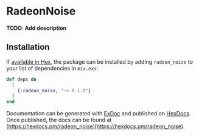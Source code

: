 # RadeonNoise

**TODO: Add description**

## Installation

If [available in Hex](https://hex.pm/docs/publish), the package can be installed
by adding `radeon_noise` to your list of dependencies in `mix.exs`:

```elixir
def deps do
  [
    {:radeon_noise, "~> 0.1.0"}
  ]
end
```

Documentation can be generated with [ExDoc](https://github.com/elixir-lang/ex_doc)
and published on [HexDocs](https://hexdocs.pm). Once published, the docs can
be found at [https://hexdocs.pm/radeon_noise](https://hexdocs.pm/radeon_noise).

